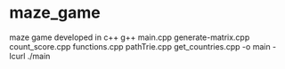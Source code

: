 # maze_game
maze game developed in c++ 
g++ main.cpp generate-matrix.cpp count_score.cpp functions.cpp pathTrie.cpp get_countries.cpp -o main -lcurl
./main 